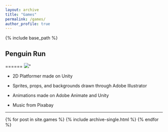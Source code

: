 ```yaml
---
layout: archive
title: "Games"
permalink: /games/
author_profile: true
---
```


{% include base_path %}
## Penguin Run
======
<img src='https://github.com/KaitLand12/Portfolio/assets/81109745/45de08cd-9b75-4e6d-9044-d71f216fb988'>"
* 2D Platformer made on Unity

* Sprites, props, and backgrounds drawn through Adobe Illustrator
* Animations made on Adobe Animate and Unity
* Music from Pixabay
---

{% for post in site.games %}
  {% include archive-single.html %}
{% endfor %}

